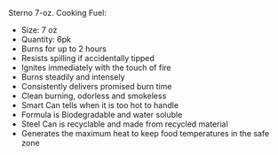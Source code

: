 Sterno 7-oz. Cooking Fuel:

 * Size: 7 oz
 * Quantity: 6pk
 * Burns for up to 2 hours
 * Resists spilling if accidentally tipped
 * Ignites immediately with the touch of fire
 * Burns steadily and intensely
 * Consistently delivers promised burn time
 * Clean burning, odorless and smokeless
 * Smart Can tells when it is too hot to handle
 * Formula is Biodegradable and water soluble
 * Steel Can is recyclable and made from recycled material
 * Generates the maximum heat to keep food temperatures in the safe zone